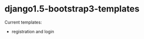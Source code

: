 django1.5-bootstrap3-templates
==============================

Current templates:

* registration and login
